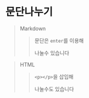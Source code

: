 # 문단나누기

>Markdown
>>문단은 `enter`를 이용해     
>>
>>나눌수 있습니다         

>HTML
>> `<p></p>`을 삽입해 <p>나눌수도 있습니다</p>
